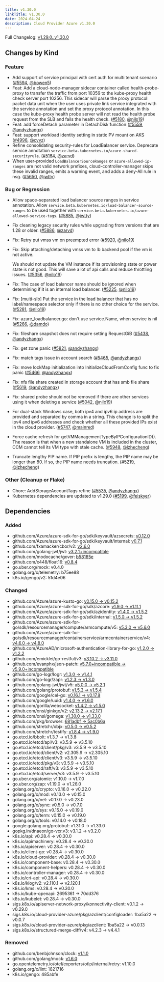 ```yaml
---
title: v1.30.0
linkTitle: v1.30.0
date: 2024-04-24
description: Cloud Provider Azure v1.30.0
---
```

Full Changelog: [v1.29.0..v1.30.0](https://github.com/kubernetes-sigs/cloud-provider-azure/compare/v1.29.0...v1.30.0)

## Changes by Kind

### Feature

- Add support of service principal with cert auth for multi tenant scenario ([#5594](https://github.com/kubernetes-sigs/cloud-provider-azure/pull/5594), [@bowen5](https://github.com/bowen5))
- Feat: Add a cloud-node-manager sidecar container called health-probe-proxy to transfer the traffic from port 10356 to the kube-proxy health check server port 10256. This sidecar will parse the proxy protocol packet data unit when the user uses private link service integrated with the service annotation and set the proxy protocol annotation. In this case the kube-proxy health probe server will not read the health probe request from the SLB and fails the health check. ([#5180](https://github.com/kubernetes-sigs/cloud-provider-azure/pull/5180), [@nilo19](https://github.com/nilo19))
- Feat: add forceDetach parameter in DetachDisk function ([#5559](https://github.com/kubernetes-sigs/cloud-provider-azure/pull/5559), [@andyzhangx](https://github.com/andyzhangx))
- Feat: support workload identity setting in static PV mount on AKS ([#4996](https://github.com/kubernetes-sigs/cloud-provider-azure/pull/4996), [@cvvz](https://github.com/cvvz))
- Refine consolidating security-rules for LoadBalancer service.
  Deprecate service annotation `service.beta.kubernetes.io/azure-shared-securityrule`. ([#5164](https://github.com/kubernetes-sigs/cloud-provider-azure/pull/5164), [@zarvd](https://github.com/zarvd))
- When user-provided `LoadBalancerSourceRanges` or `azure-allowed-ip-ranges` are not valid network prefixes, cloud-controller-manager skips these invalid ranges, emits a warning event, and adds a deny-All rule in nsg. ([#5650](https://github.com/kubernetes-sigs/cloud-provider-azure/pull/5650), [@jwtty](https://github.com/jwtty))

### Bug or Regression

- Allow space-separated load balancer source ranges in service annotation. Allow `service.beta.kubernetes.io/load-balancer-source-ranges` to be used together with `service.beta.kubernetes.io/azure-allowed-service-tags`. ([#5885](https://github.com/kubernetes-sigs/cloud-provider-azure/pull/5885), [@jwtty](https://github.com/jwtty))
- Fix cleaning legacy security rules while upgrading from versions that are 1.28 or older. ([#5886](https://github.com/kubernetes-sigs/cloud-provider-azure/pull/5886), [@zarvd](https://github.com/zarvd))
- Fix: Retry put vmss vm on preempted error ([#5920](https://github.com/kubernetes-sigs/cloud-provider-azure/pull/5920), [@nilo19](https://github.com/nilo19))
- Fix: Skip attaching/detaching vmss vm to lb backend pool if the vm is not active.
  
  We should not update the VM instance if its provisioning state or power state is not good. This will save a lot of api calls and reduce throttling issues. ([#5356](https://github.com/kubernetes-sigs/cloud-provider-azure/pull/5356), [@nilo19](https://github.com/nilo19))
- Fix: The case of load balancer name should be ignored when determining if it is an internal load balancer. ([#5225](https://github.com/kubernetes-sigs/cloud-provider-azure/pull/5225), [@nilo19](https://github.com/nilo19))
- Fix: [multi-slb] Put the service in the load balancer that has no label/namespace selector only if there is no other choice for the service. ([#5281](https://github.com/kubernetes-sigs/cloud-provider-azure/pull/5281), [@nilo19](https://github.com/nilo19))
- Fix: azure_loadbalancer.go: don't use service.Name, when service is nil ([#5266](https://github.com/kubernetes-sigs/cloud-provider-azure/pull/5266), [@damdo](https://github.com/damdo))
- Fix: fileshare snapshot does not require setting RequestGiB ([#5438](https://github.com/kubernetes-sigs/cloud-provider-azure/pull/5438), [@andyzhangx](https://github.com/andyzhangx))
- Fix: get zone panic ([#5821](https://github.com/kubernetes-sigs/cloud-provider-azure/pull/5821), [@andyzhangx](https://github.com/andyzhangx))
- Fix: match tags issue in account search ([#5465](https://github.com/kubernetes-sigs/cloud-provider-azure/pull/5465), [@andyzhangx](https://github.com/andyzhangx))
- Fix: move lockMap initialization into InitializeCloudFromConfig func to fix panic ([#5466](https://github.com/kubernetes-sigs/cloud-provider-azure/pull/5466), [@andyzhangx](https://github.com/andyzhangx))
- Fix: nfs file share created in storage account that has smb file share ([#5619](https://github.com/kubernetes-sigs/cloud-provider-azure/pull/5619), [@andyzhangx](https://github.com/andyzhangx))
- Fix: shared probe should not be removed if there are other services using it when deleting a service ([#5042](https://github.com/kubernetes-sigs/cloud-provider-azure/pull/5042), [@nilo19](https://github.com/nilo19))
- For dual-stack Windows case, both ipv4 and ipv6 ip address are provided and separated by comma in a string. This change is to split the ipv4 and ipv6 addresses and check whether all these provided IPs exist in the cloud provider. ([#5747](https://github.com/kubernetes-sigs/cloud-provider-azure/pull/5747), [@mainred](https://github.com/mainred))
- Force cache refresh for getVMManagementTypeByIPConfigurationID(). The reason is that when a new standalone VM is included in the cluster, CCM cannot tell its VM type with stale cache. ([#5948](https://github.com/kubernetes-sigs/cloud-provider-azure/pull/5948), [@lzhecheng](https://github.com/lzhecheng))
- Truncate lengthy PIP name. If PIP prefix is lengthy, the PIP name may be longer than 80. If so, the PIP name needs truncation. ([#5219](https://github.com/kubernetes-sigs/cloud-provider-azure/pull/5219), [@lzhecheng](https://github.com/lzhecheng))

### Other (Cleanup or Flake)

- Chore: AddStorageAccountTags refine ([#5535](https://github.com/kubernetes-sigs/cloud-provider-azure/pull/5535), [@andyzhangx](https://github.com/andyzhangx))
- Kubernetes dependencies are updated to v1.29.0 ([#5199](https://github.com/kubernetes-sigs/cloud-provider-azure/pull/5199), [@feiskyer](https://github.com/feiskyer))

## Dependencies

### Added
- github.com/Azure/azure-sdk-for-go/sdk/keyvault/azsecrets: [v0.12.0](https://github.com/Azure/azure-sdk-for-go/tree/sdk/keyvault/azsecrets/v0.12.0)
- github.com/Azure/azure-sdk-for-go/sdk/keyvault/internal: [v0.7.1](https://github.com/Azure/azure-sdk-for-go/tree/sdk/keyvault/internal/v0.7.1)
- github.com/fxamacker/cbor/v2: [v2.6.0](https://github.com/fxamacker/cbor/tree/v2.6.0)
- github.com/golang-jwt/jwt: [v3.2.1+incompatible](https://github.com/golang-jwt/jwt/tree/v3.2.1)
- github.com/modocache/gover: [b58185e](https://github.com/modocache/gover/tree/b58185e)
- github.com/x448/float16: [v0.8.4](https://github.com/x448/float16/tree/v0.8.4)
- go.uber.org/mock: v0.4.0
- golang.org/x/telemetry: b75ee88
- k8s.io/gengo/v2: 51d4e06

### Changed
- github.com/Azure/azure-kusto-go: [v0.15.0 → v0.15.2](https://github.com/Azure/azure-kusto-go/compare/v0.15.0...v0.15.2)
- github.com/Azure/azure-sdk-for-go/sdk/azcore: [v1.9.0 → v1.11.1](https://github.com/Azure/azure-sdk-for-go/compare/sdk/azcore/v1.9.0...sdk/azcore/v1.11.1)
- github.com/Azure/azure-sdk-for-go/sdk/azidentity: [v1.4.0 → v1.5.2](https://github.com/Azure/azure-sdk-for-go/compare/sdk/azidentity/v1.4.0...sdk/azidentity/v1.5.2)
- github.com/Azure/azure-sdk-for-go/sdk/internal: [v1.5.0 → v1.5.2](https://github.com/Azure/azure-sdk-for-go/compare/sdk/internal/v1.5.0...sdk/internal/v1.5.2)
- github.com/Azure/azure-sdk-for-go/sdk/resourcemanager/compute/armcompute/v5: [v5.3.0 → v5.6.0](https://github.com/Azure/azure-sdk-for-go/compare/sdk/resourcemanager/compute/armcompute/v5/v5.3.0...sdk/resourcemanager/compute/armcompute/v5/v5.6.0)
- github.com/Azure/azure-sdk-for-go/sdk/resourcemanager/containerservice/armcontainerservice/v4: [v4.6.0 → v4.8.0](https://github.com/Azure/azure-sdk-for-go/compare/sdk/resourcemanager/containerservice/armcontainerservice/v4/v4.6.0...sdk/resourcemanager/containerservice/armcontainerservice/v4/v4.8.0)
- github.com/AzureAD/microsoft-authentication-library-for-go: [v1.2.0 → v1.2.2](https://github.com/AzureAD/microsoft-authentication-library-for-go/compare/v1.2.0...v1.2.2)
- github.com/emicklei/go-restful/v3: [v3.10.2 → v3.11.0](https://github.com/emicklei/go-restful/compare/v3.10.2...v3.11.0)
- github.com/evanphx/json-patch: [v5.7.0+incompatible → v5.9.0+incompatible](https://github.com/evanphx/json-patch/compare/v5.7.0...v5.9.0)
- github.com/go-logr/logr: [v1.3.0 → v1.4.1](https://github.com/go-logr/logr/compare/v1.3.0...v1.4.1)
- github.com/go-logr/zapr: [v1.2.3 → v1.3.0](https://github.com/go-logr/zapr/compare/v1.2.3...v1.3.0)
- github.com/golang-jwt/jwt/v5: [v5.0.0 → v5.2.1](https://github.com/golang-jwt/jwt/compare/v5.0.0...v5.2.1)
- github.com/golang/protobuf: [v1.5.3 → v1.5.4](https://github.com/golang/protobuf/compare/v1.5.3...v1.5.4)
- github.com/google/cel-go: [v0.16.1 → v0.17.8](https://github.com/google/cel-go/compare/v0.16.1...v0.17.8)
- github.com/google/uuid: [v1.4.0 → v1.6.0](https://github.com/google/uuid/compare/v1.4.0...v1.6.0)
- github.com/gorilla/websocket: [v1.4.2 → v1.5.0](https://github.com/gorilla/websocket/compare/v1.4.2...v1.5.0)
- github.com/onsi/ginkgo/v2: [v2.13.2 → v2.17.1](https://github.com/onsi/ginkgo/compare/v2.13.2...v2.17.1)
- github.com/onsi/gomega: [v1.30.0 → v1.33.0](https://github.com/onsi/gomega/compare/v1.30.0...v1.33.0)
- github.com/pkg/browser: [681adbf → 5ac0b6a](https://github.com/pkg/browser/compare/681adbf...5ac0b6a)
- github.com/stretchr/objx: [v0.5.0 → v0.5.2](https://github.com/stretchr/objx/compare/v0.5.0...v0.5.2)
- github.com/stretchr/testify: [v1.8.4 → v1.9.0](https://github.com/stretchr/testify/compare/v1.8.4...v1.9.0)
- go.etcd.io/bbolt: v1.3.7 → v1.3.8
- go.etcd.io/etcd/api/v3: v3.5.9 → v3.5.10
- go.etcd.io/etcd/client/pkg/v3: v3.5.9 → v3.5.10
- go.etcd.io/etcd/client/v2: v2.305.9 → v2.305.10
- go.etcd.io/etcd/client/v3: v3.5.9 → v3.5.10
- go.etcd.io/etcd/pkg/v3: v3.5.9 → v3.5.10
- go.etcd.io/etcd/raft/v3: v3.5.9 → v3.5.10
- go.etcd.io/etcd/server/v3: v3.5.9 → v3.5.10
- go.uber.org/atomic: v1.10.0 → v1.7.0
- go.uber.org/zap: v1.19.0 → v1.26.0
- golang.org/x/crypto: v0.16.0 → v0.22.0
- golang.org/x/mod: v0.13.0 → v0.15.0
- golang.org/x/net: v0.17.0 → v0.23.0
- golang.org/x/sync: v0.5.0 → v0.7.0
- golang.org/x/sys: v0.15.0 → v0.19.0
- golang.org/x/term: v0.15.0 → v0.19.0
- golang.org/x/tools: v0.14.0 → v0.18.0
- google.golang.org/protobuf: v1.31.0 → v1.33.0
- gopkg.in/dnaeon/go-vcr.v3: v3.1.2 → v3.2.0
- k8s.io/api: v0.28.4 → v0.30.0
- k8s.io/apimachinery: v0.28.4 → v0.30.0
- k8s.io/apiserver: v0.28.4 → v0.30.0
- k8s.io/client-go: v0.28.4 → v0.30.0
- k8s.io/cloud-provider: v0.28.4 → v0.30.0
- k8s.io/component-base: v0.28.4 → v0.30.0
- k8s.io/component-helpers: v0.28.4 → v0.30.0
- k8s.io/controller-manager: v0.28.4 → v0.30.0
- k8s.io/cri-api: v0.28.4 → v0.30.0
- k8s.io/klog/v2: v2.110.1 → v2.120.1
- k8s.io/kms: v0.28.4 → v0.30.0
- k8s.io/kube-openapi: 2695361 → 70dd376
- k8s.io/kubelet: v0.28.4 → v0.30.0
- sigs.k8s.io/apiserver-network-proxy/konnectivity-client: v0.1.2 → v0.29.0
- sigs.k8s.io/cloud-provider-azure/pkg/azclient/configloader: 1ba5a22 → v0.0.7
- sigs.k8s.io/cloud-provider-azure/pkg/azclient: 1ba5a22 → v0.0.13
- sigs.k8s.io/structured-merge-diff/v4: v4.2.3 → v4.4.1

### Removed
- github.com/benbjohnson/clock: [v1.1.0](https://github.com/benbjohnson/clock/tree/v1.1.0)
- github.com/golang/mock: [v1.6.0](https://github.com/golang/mock/tree/v1.6.0)
- go.opentelemetry.io/otel/exporters/otlp/internal/retry: v1.10.0
- golang.org/x/lint: 1621716
- k8s.io/gengo: 485abfe
